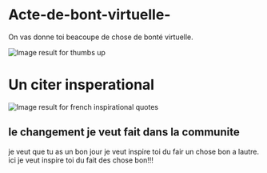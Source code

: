 # Acte-de-bont-virtuelle-
On vas donne toi beacoupe de chose de bonté virtuelle.  

<img src="https://media.istockphoto.com/vectors/like-icon-vector-design-vector-id1175303918?k=6&amp;m=1175303918&amp;s=612x612&amp;w=0&amp;h=AKhAy61wfqwi_1IuevpWQTpHYBXEhUnNoGmDqt7l2H8=" alt="Image result for thumbs up"/>


# Un citer insperational

<img src="https://snippetsofparis.com/wp-content/uploads/2020/09/black-frame-mockup-portrait-1.jpg" alt="Image result for french inspirational quotes"/>

## le changement je veut fait dans la communite 
je veut que tu as un bon jour je veut inspire toi du fair un chose bon a lautre. ici je veut inspire toi du fait des chose bon!!!



